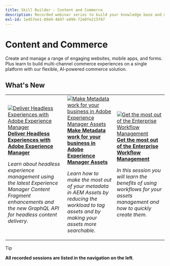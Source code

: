 ```yaml
---
title: Skill Builder - Content and Commerce
description: Recorded webinar series to build your knowledge base and maximize your investment in Adobe Content and Commerce Solutions
exl-id: 1ed57ee1-89d4-4697-a999-72e0fe215f87
---
```

# Content and Commerce

Create and manage a range of engaging websites, mobile apps, and forms. Plus learn to build multi-channel commerce experiences on a single platform with our flexible, AI-powered commerce solution.

## What's New

<table>
<tr>
  <td>
    <a href="https://experienceleague.adobe.com/docs/skill-builder-events/skill-builder/content-and-commerce/2022/headless.html">
      <img alt="Deliver Headless Experiences with Adobe Experience Manager" src="https://video.tv.adobe.com/v/343816?format=jpeg" />
    </a>
     <div>
      <a href="https://experienceleague.adobe.com/docs/skill-builder-events/skill-builder/content-and-commerce/2022/headless.html">
        <strong>Deliver Headless Experiences with Adobe Experience Manager</strong>
      </a>
    </div>
    <p>
    <em>Learn about headless experience management using the latest Experience Manager Content Fragment enhancements and the new GraphQL API for headless content delivery.</em>
    <p>
  </td>
  <td>
    <a href="https://experienceleague.adobe.com/docs/skill-builder-events/skill-builder/content-and-commerce/2022/metadata.html">
      <img alt="Make Metadata work for your business in Adobe Experience Manager Assets" src="https://video.tv.adobe.com/v/343815?format=jpeg" />
    </a>
     <div>
      <a href="https://experienceleague.adobe.com/docs/skill-builder-events/skill-builder/content-and-commerce/2022/metadata.html">
        <strong>Make Metadata work for your business in Adobe Experience Manager Assets</strong>
      </a>
    </div>
    <p>
    <em>Learn how to make the most out of your metadata in AEM Assets by reducing the workload to tag assets and by making your assets more searchable.</em>
    <p>
  </td>  
  <td>
    <a href="https://experienceleague.adobe.com/docs/skill-builder-events/skill-builder/content-and-commerce/2022/workflow.html">
      <img alt="Get the most out of the Enterprise Workflow Management" src="https://video.tv.adobe.com/v/343817?format=jpeg" />
    </a>
     <div>
      <a href="https://experienceleague.adobe.com/docs/skill-builder-events/skill-builder/content-and-commerce/2022/workflow.html">
        <strong>Get the most out of the Enterprise Workflow Management</strong>
      </a>
    </div>
    <p>
    <em>In this session you will learn the benefits of using workflows for your assets management and how to quickly create them.</em>
    <p>
  </td>
</tr>
</table>

>[!TIP]
>
>**All recorded sessions are listed in the navigation on the left**.
